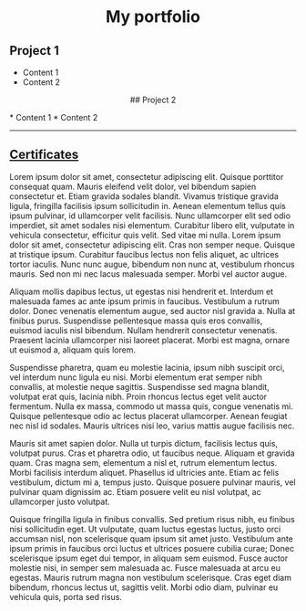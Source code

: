 # <p align=center>My portfolio</p>

## Project 1
* Content 1
* Content 2 

<p style="text-align: center;">## Project 2</p>
* Content 1
* Content 2

---

## [Certificates](./certificates.md)

Lorem ipsum dolor sit amet, consectetur adipiscing elit. Quisque porttitor consequat quam. Mauris eleifend velit dolor, vel bibendum sapien consectetur et. Etiam gravida sodales blandit. Vivamus tristique gravida ligula, fringilla facilisis ipsum sollicitudin in. Aenean elementum tellus quis ipsum pulvinar, id ullamcorper velit facilisis. Nunc ullamcorper elit sed odio imperdiet, sit amet sodales nisi elementum. Curabitur libero elit, vulputate in vehicula consectetur, efficitur quis velit. Sed vitae mi nulla. Lorem ipsum dolor sit amet, consectetur adipiscing elit. Cras non semper neque. Quisque at tristique ipsum. Curabitur faucibus lectus non felis aliquet, ac ultrices tortor iaculis. Nunc nunc augue, bibendum non nunc at, vestibulum rhoncus mauris. Sed non mi nec lacus malesuada semper. Morbi vel auctor augue.

Aliquam mollis dapibus lectus, ut egestas nisi hendrerit et. Interdum et malesuada fames ac ante ipsum primis in faucibus. Vestibulum a rutrum dolor. Donec venenatis elementum augue, sed auctor nisl gravida a. Nulla at finibus purus. Suspendisse pellentesque massa quis eros convallis, euismod iaculis nisl bibendum. Nullam hendrerit consectetur venenatis. Praesent lacinia ullamcorper nisi laoreet placerat. Morbi est magna, ornare ut euismod a, aliquam quis lorem.

Suspendisse pharetra, quam eu molestie lacinia, ipsum nibh suscipit orci, vel interdum nunc ligula eu nisi. Morbi elementum erat semper nibh convallis, at molestie neque sagittis. Suspendisse sed magna blandit, volutpat erat quis, lacinia nibh. Proin rhoncus lectus eget velit auctor fermentum. Nulla ex massa, commodo ut massa quis, congue venenatis mi. Quisque pellentesque odio ac lectus placerat ullamcorper. Aenean feugiat nec nisl id sodales. Mauris ultrices nisi leo, varius mattis augue facilisis nec.

Mauris sit amet sapien dolor. Nulla ut turpis dictum, facilisis lectus quis, volutpat purus. Cras et pharetra odio, ut faucibus neque. Aliquam et gravida quam. Cras magna sem, elementum a nisl et, rutrum elementum lectus. Morbi facilisis interdum aliquet. Phasellus id ultricies ante. Etiam ac felis vestibulum, dictum mi a, tempus justo. Quisque posuere pulvinar mauris, vel pulvinar quam dignissim ac. Etiam posuere velit eu nisl volutpat, ac ullamcorper justo volutpat.

Quisque fringilla ligula in finibus convallis. Sed pretium risus nibh, eu finibus nisi sollicitudin eget. Ut vulputate, quam luctus egestas luctus, justo orci accumsan nisl, non scelerisque quam ipsum sit amet justo. Vestibulum ante ipsum primis in faucibus orci luctus et ultrices posuere cubilia curae; Donec scelerisque ipsum eget dui tempor, in aliquam sem euismod. Fusce auctor molestie nisi, in semper sem malesuada ac. Fusce malesuada at arcu eu egestas. Mauris rutrum magna non vestibulum scelerisque. Cras eget diam bibendum, rhoncus lectus ut, sagittis velit. Morbi odio diam, pulvinar eu vehicula quis, porta sed risus. 
